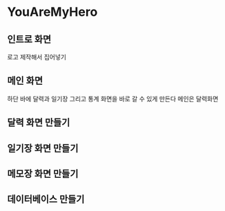 # YouAreMyHero

## 인트로 화면
로고 제작해서 집어넣기

## 메인 화면
 하단 바에 달력과 일기장 그리고 통계 화면을 바로 갈 수 있게 만든다
 메인은 달력화면

## 달력 화면 만들기

## 일기장 화면 만들기

## 메모장 화면 만들기

## 데이터베이스 만들기

